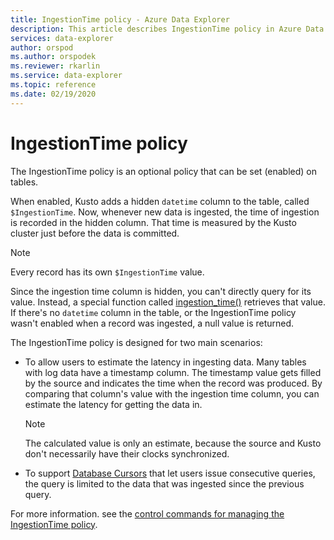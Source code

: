 ```yaml
---
title: IngestionTime policy - Azure Data Explorer
description: This article describes IngestionTime policy in Azure Data Explorer.
services: data-explorer
author: orspod
ms.author: orspodek
ms.reviewer: rkarlin
ms.service: data-explorer
ms.topic: reference
ms.date: 02/19/2020
---
```

# IngestionTime policy

The IngestionTime policy is an optional policy that can be set (enabled) on tables.

When enabled, Kusto adds a hidden `datetime` column to the table, called `$IngestionTime`. 
Now, whenever new data is ingested, the time of ingestion is recorded in the hidden column. 
That time is measured by the Kusto cluster just before the data is committed. 

> [!NOTE]
> Every record has its own `$IngestionTime` value.

Since the ingestion time column is hidden, you can't directly query for its value.
Instead, a special function called
[ingestion_time()](../query/ingestiontimefunction.md)
retrieves that value. If there's no `datetime` column in the table,
or the IngestionTime policy wasn't enabled when a record was ingested, a null
value is returned.

The IngestionTime policy is designed for two main scenarios:
* To allow users to estimate the latency in ingesting data.
  Many tables with log data have a timestamp column. The timestamp value
  gets filled by the source and indicates the time when the record was
  produced. By comparing that column's value with the ingestion time column,
  you can estimate the latency for getting the data in. 
  
  > [!NOTE]
  > The calculated value is only an estimate, because the source and Kusto don't necessarily
  have their clocks synchronized.
  
* To support [Database Cursors](../management/databasecursor.md) that let users 
  issue consecutive queries, the query is limited to the data that was ingested since the previous query.

For more information. see the [control commands for managing the IngestionTime policy](../management/ingestiontime-policy.md).

